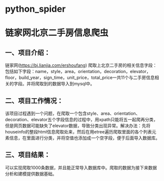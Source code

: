 # python_spider
链家网北京二手房信息爬虫
=======================
## 一、项目介绍：
链家网(https://bj.lianjia.com/ershoufang) 爬取上北京二手房的相关信息字段：包括如下字段：name，style，area，orientation，decoration，elevator，floor，build_year，sign_time，unit_price，total_price一共11个与二手房信息相关的字段。并将爬取到的数据导入到mysql中。
## 二、项目工作情况：
该项目过程遇到一个问题，在爬取一个包含style、area、orientation、decoration、elevator五个字段信息的过程中，用xpath只能将五一起爬再分类，但是网页数据可能缺失了elevator数据，导致分类出现异常。解决办法：先将houseinfo的整段html信息爬取处来，然后在用etree遍历爬取里面的各个列表元素信息，在里面进行分类，并将空值也添加成一个空字段，便于后面导入数据库。
## 三、项目结果：
 可以实现爬取1000条数据，并且能正常导入数据库中。爬取的数据为接下来数据分析和建模提供数据基础。






